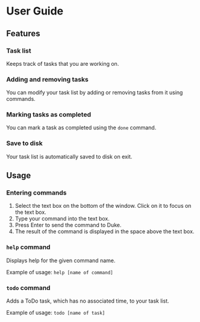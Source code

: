 # User Guide

## Features 

### Task list
Keeps track of tasks that you are working on.

### Adding and removing tasks
You can modify your task list by adding or removing tasks from it using commands.

### Marking tasks as completed
You can mark a task as completed using the `done` command.

### Save to disk
Your task list is automatically saved to disk on exit.


## Usage
### Entering commands
1. Select the text box on the bottom of the window.
    Click on it to focus on the text box.
2. Type your command into the text box.
3. Press Enter to send the command to Duke.
4. The result of the command is displayed in the space above the text box.

### `help` command
Displays help for the given command name.

Example of usage:
`help [name of command]`

### `todo` command
Adds a ToDo task, which has no associated time, to your task list.

Example of usage:
`todo [name of task]`
